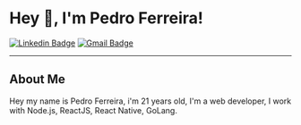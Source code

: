 # Hey 👋, I'm Pedro Ferreira!
[![Linkedin Badge](https://img.shields.io/badge/-Linkedin-blue?style=flat-square&logo=linkedin)](https://www.linkedin.com/in/pedro-ferreira-b385131a2/)
[![Gmail Badge](https://img.shields.io/badge/-pedrolcsferreira%40gmail.com-red?style=flat-square&logo=Gmail&logoColor=white&link=mailto:pedrolcsferreira@gmail.com)](mailto:pedrolcsferreira@gmail.com)
</h2>
<hr/>

## About Me

Hey my name is Pedro Ferreira, i'm 21 years old, I'm a web developer, I work with Node.js, ReactJS, React Native, GoLang.
